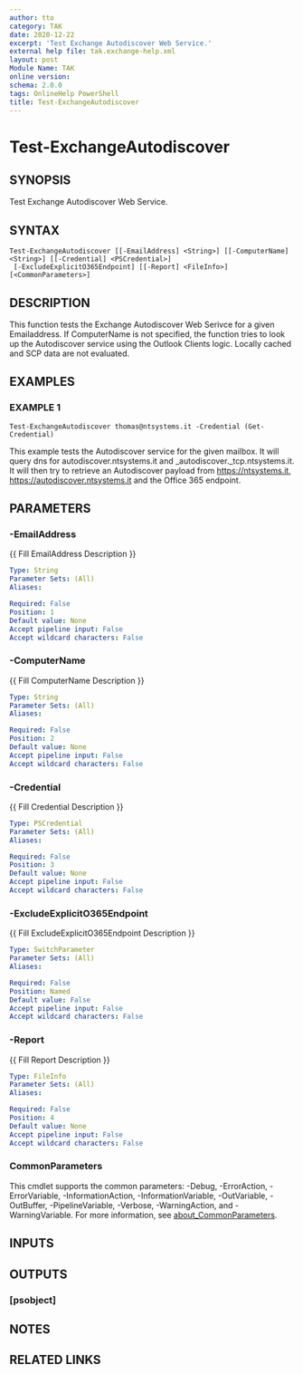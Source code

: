 ```yaml
---
author: tto
category: TAK
date: 2020-12-22
excerpt: 'Test Exchange Autodiscover Web Service.'
external help file: tak.exchange-help.xml
layout: post
Module Name: TAK
online version:
schema: 2.0.0
tags: OnlineHelp PowerShell
title: Test-ExchangeAutodiscover
---
```


# Test-ExchangeAutodiscover

## SYNOPSIS
Test Exchange Autodiscover Web Service.

## SYNTAX

```
Test-ExchangeAutodiscover [[-EmailAddress] <String>] [[-ComputerName] <String>] [[-Credential] <PSCredential>]
 [-ExcludeExplicitO365Endpoint] [[-Report] <FileInfo>] [<CommonParameters>]
```

## DESCRIPTION
This function tests the Exchange Autodiscover Web Serivce for a given Emailaddress.
If ComputerName is not specified,
the function tries to look up the Autodiscover service using the Outlook Clients logic.
Locally cached and SCP data
are not evaluated.

## EXAMPLES

### EXAMPLE 1
```
Test-ExchangeAutodiscover thomas@ntsystems.it -Credential (Get-Credential)
```

This example tests the Autodiscover service for the given mailbox.
It will query dns for autodiscover.ntsystems.it and _autodiscover._tcp.ntsystems.it. 
It will then try to retrieve an Autodiscover payload from https://ntsystems.it, https://autodiscover.ntsystems.it and the Office 365 endpoint.

## PARAMETERS

### -EmailAddress
{{ Fill EmailAddress Description }}

```yaml
Type: String
Parameter Sets: (All)
Aliases:

Required: False
Position: 1
Default value: None
Accept pipeline input: False
Accept wildcard characters: False
```

### -ComputerName
{{ Fill ComputerName Description }}

```yaml
Type: String
Parameter Sets: (All)
Aliases:

Required: False
Position: 2
Default value: None
Accept pipeline input: False
Accept wildcard characters: False
```

### -Credential
{{ Fill Credential Description }}

```yaml
Type: PSCredential
Parameter Sets: (All)
Aliases:

Required: False
Position: 3
Default value: None
Accept pipeline input: False
Accept wildcard characters: False
```

### -ExcludeExplicitO365Endpoint
{{ Fill ExcludeExplicitO365Endpoint Description }}

```yaml
Type: SwitchParameter
Parameter Sets: (All)
Aliases:

Required: False
Position: Named
Default value: False
Accept pipeline input: False
Accept wildcard characters: False
```

### -Report
{{ Fill Report Description }}

```yaml
Type: FileInfo
Parameter Sets: (All)
Aliases:

Required: False
Position: 4
Default value: None
Accept pipeline input: False
Accept wildcard characters: False
```

### CommonParameters
This cmdlet supports the common parameters: -Debug, -ErrorAction, -ErrorVariable, -InformationAction, -InformationVariable, -OutVariable, -OutBuffer, -PipelineVariable, -Verbose, -WarningAction, and -WarningVariable. For more information, see [about_CommonParameters](http://go.microsoft.com/fwlink/?LinkID=113216).

## INPUTS

## OUTPUTS

### [psobject]
## NOTES

## RELATED LINKS
